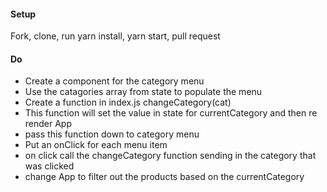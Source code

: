 #### Setup
Fork, clone, run yarn install, yarn start, pull request

#### Do
 * Create a component for the category menu
 * Use the catagories array from state to populate the menu
 * Create a function in index.js changeCategory(cat)
 * This function will set the value in state for currentCategory and then re render App
 * pass this function down to category menu
 * Put an onClick for each menu item
 * on click call the changeCategory function sending in the category that was clicked
 * change App to filter out the products based on the currentCategory
